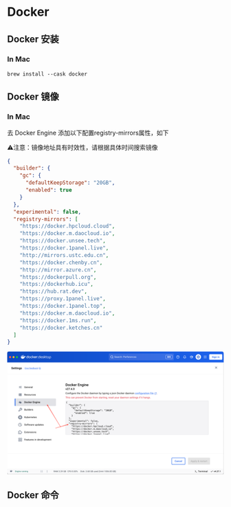 # Docker

## Docker 安装

### In Mac

```
brew install --cask docker
```

## Docker 镜像

### In Mac

去 Docker Engine 添加以下配置registry-mirrors属性，如下

⚠️注意：镜像地址具有时效性，请根据具体时间搜索镜像

```json
{
  "builder": {
    "gc": {
      "defaultKeepStorage": "20GB",
      "enabled": true
    }
  },
  "experimental": false,
  "registry-mirrors": [
    "https://docker.hpcloud.cloud",
    "https://docker.m.daocloud.io",
    "https://docker.unsee.tech",
    "https://docker.1panel.live",
    "http://mirrors.ustc.edu.cn",
    "https://docker.chenby.cn",
    "http://mirror.azure.cn",
    "https://dockerpull.org",
    "https://dockerhub.icu",
    "https://hub.rat.dev",
    "https://proxy.1panel.live",
    "https://docker.1panel.top",
    "https://docker.m.daocloud.io",
    "https://docker.1ms.run",
    "https://docker.ketches.cn"
  ]
}
```

![image-20250108171221215](./assets/image-20250108171221215.png)

## Docker 命令

